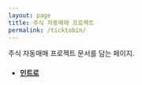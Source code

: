 ```yaml
---
layout: page
title: 주식 자동매매 프로젝트
permalink: /ticktobin/
---
```


주식 자동매매 프로젝트 문서를 담는 페이지.

+ #### [인트로](../docs/ticktobin/2024-06-10-intro.md)